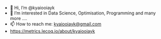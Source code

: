 - 👋 Hi, I’m @kyaiooiayk
- 👀 I’m interested in Data Science, Optimisation, Programming and many more ....
- 📫 How to reach me: kyaiooiayk@gmail.com
- https://metrics.lecoq.io/about/kyaiooiayk
<!---
kyaiooiayk/kyaiooiayk is a ✨ special ✨ repository because its `README.md` (this file) appears on your GitHub profile.
You can click the Preview link to take a look at your changes.
--->
